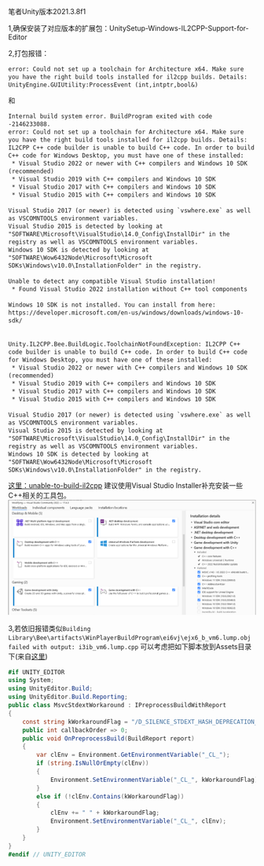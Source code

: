 笔者Unity版本2021.3.8f1

1,确保安装了对应版本的扩展包：UnitySetup-Windows-IL2CPP-Support-for-Editor

2,打包报错：
```
error: Could not set up a toolchain for Architecture x64. Make sure you have the right build tools installed for il2cpp builds. Details:
UnityEngine.GUIUtility:ProcessEvent (int,intptr,bool&)
```
和
```
Internal build system error. BuildProgram exited with code -2146233088.
error: Could not set up a toolchain for Architecture x64. Make sure you have the right build tools installed for il2cpp builds. Details:
IL2CPP C++ code builder is unable to build C++ code. In order to build C++ code for Windows Desktop, you must have one of these installed:
 * Visual Studio 2022 or newer with C++ compilers and Windows 10 SDK (recommended)
 * Visual Studio 2019 with C++ compilers and Windows 10 SDK
 * Visual Studio 2017 with C++ compilers and Windows 10 SDK
 * Visual Studio 2015 with C++ compilers and Windows 10 SDK

Visual Studio 2017 (or newer) is detected using `vswhere.exe` as well as VSCOMNTOOLS environment variables.
Visual Studio 2015 is detected by looking at "SOFTWARE\Microsoft\VisualStudio\14.0_Config\InstallDir" in the registry as well as VSCOMNTOOLS environment variables.
Windows 10 SDK is detected by looking at "SOFTWARE\Wow6432Node\Microsoft\Microsoft SDKs\Windows\v10.0\InstallationFolder" in the registry.

Unable to detect any compatible Visual Studio installation!
 * Found Visual Studio 2022 installation without C++ tool components

Windows 10 SDK is not installed. You can install from here: https://developer.microsoft.com/en-us/windows/downloads/windows-10-sdk/


Unity.IL2CPP.Bee.BuildLogic.ToolchainNotFoundException: IL2CPP C++ code builder is unable to build C++ code. In order to build C++ code for Windows Desktop, you must have one of these installed:
 * Visual Studio 2022 or newer with C++ compilers and Windows 10 SDK (recommended)
 * Visual Studio 2019 with C++ compilers and Windows 10 SDK
 * Visual Studio 2017 with C++ compilers and Windows 10 SDK
 * Visual Studio 2015 with C++ compilers and Windows 10 SDK

Visual Studio 2017 (or newer) is detected using `vswhere.exe` as well as VSCOMNTOOLS environment variables.
Visual Studio 2015 is detected by looking at "SOFTWARE\Microsoft\VisualStudio\14.0_Config\InstallDir" in the registry as well as VSCOMNTOOLS environment variables.
Windows 10 SDK is detected by looking at "SOFTWARE\Wow6432Node\Microsoft\Microsoft SDKs\Windows\v10.0\InstallationFolder" in the registry.

```
[这里：unable-to-build-il2cpp](https://forum.unity.com/threads/unable-to-build-il2cpp-in-2021-2.1189441/) 建议使用Visual Studio Installer补充安装一些C++相关的工具包。
![](https://github.com/iningwei/SelfPictureHost/blob/master/Blog/il2cpp%E6%8A%A5%E9%94%99vs%E5%A4%84%E7%90%86.png?raw=true)

3,若依旧报错类似``Building Library\Bee\artifacts\WinPlayerBuildProgram\ei6vj\ejx6_b_vm6.lump.obj failed with output:
i3ib_vm6.lump.cpp``
可以考虑把如下脚本放到Assets目录下(来自[这里](https://forum.unity.com/threads/unity-2022-1-22f1-with-il2cpp-not-working.1359580/))
```csharp
#if UNITY_EDITOR
using System;
using UnityEditor.Build;
using UnityEditor.Build.Reporting;
public class MsvcStdextWorkaround : IPreprocessBuildWithReport
{
    const string kWorkaroundFlag = "/D_SILENCE_STDEXT_HASH_DEPRECATION_WARNINGS";
    public int callbackOrder => 0;
    public void OnPreprocessBuild(BuildReport report)
    {
        var clEnv = Environment.GetEnvironmentVariable("_CL_");
        if (string.IsNullOrEmpty(clEnv))
        {
            Environment.SetEnvironmentVariable("_CL_", kWorkaroundFlag);
        }
        else if (!clEnv.Contains(kWorkaroundFlag))
        {
            clEnv += " " + kWorkaroundFlag;
            Environment.SetEnvironmentVariable("_CL_", clEnv);
        }
    }
}
#endif // UNITY_EDITOR
```

